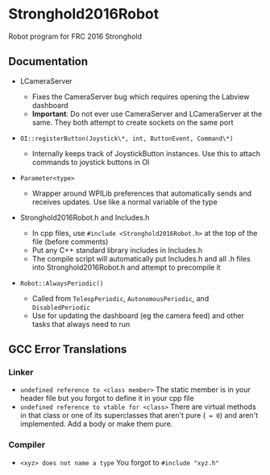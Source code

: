 # Stronghold2016Robot
Robot program for FRC 2016 Stronghold

## Documentation ##

* LCameraServer
    * Fixes the CameraServer bug which requires opening the Labview dashboard
  * **Important**: Do not ever use CameraServer and LCameraServer at the same. They both attempt to create sockets on the same port

* `OI::registerButton(Joystick\*, int, ButtonEvent, Command\*)`
    * Internally keeps track of JoystickButton instances. Use this to attach commands to joystick buttons in OI

* `Parameter<type>`
    * Wrapper around WPILib preferences that automatically sends and receives updates. Use like a normal variable of the type

* Stronghold2016Robot.h and Includes.h
    * In cpp files, use `#include <Stronghold2016Robot.h>` at the top of the file (before comments)
    * Put any C++ standard library includes in Includes.h
    * The compile script will automatically put Includes.h and all .h files into Stronghold2016Robot.h and attempt to precompile it

* `Robot::AlwaysPeriodic()`
    * Called from `TeleopPeriodic`, `AutonomousPeriodic`, and `DisabledPeriodic`
    * Use for updating the dashboard (eg the camera feed) and other tasks that always need to run


## GCC Error Translations ##

### Linker ###

- `undefined reference to <class member>` The static member is in your header file but you forgot to define it in your cpp file
- `undefined reference to vtable for <class>` There are virtual methods in that class or one of its superclasses that aren't pure (` = 0`) and aren't implemented. Add a body or make them pure.

### Compiler ###

- `<xyz> does not name a type` You forgot to `#include "xyz.h"`